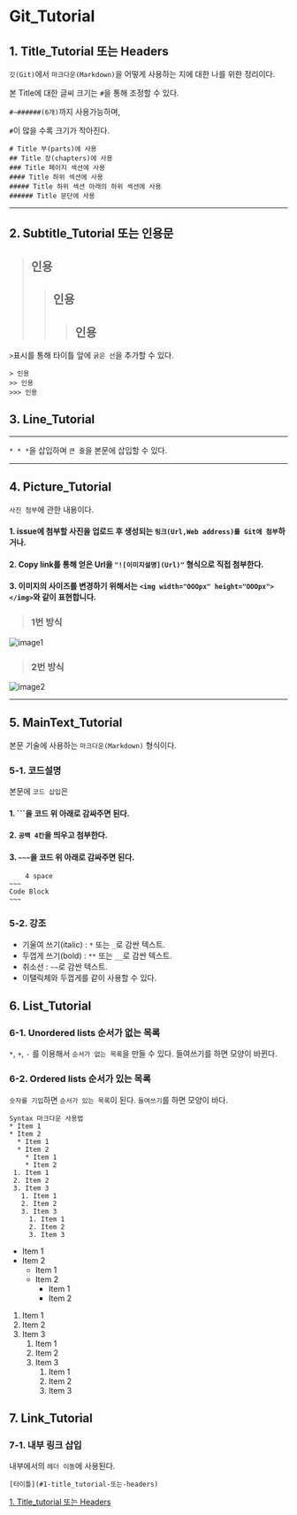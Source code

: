 # Git_Tutorial 
## 1. Title_Tutorial 또는 Headers
`깃(Git)`에서 `마크다운(Markdown)`을 어떻게 사용하는 지에 대한 나를 위한 정리이다.

본 Title에 대한 글씨 크기는 `#`을 통해 조정할 수 있다.

`#~######(6개)`까지 사용가능하며,

`#`이 많을 수록 크기가 작아진다.
```
# Title 부(parts)에 사용
## Title 장(chapters)에 사용
### Title 페이지 섹션에 사용
#### Title 하위 섹션에 사용
##### Title 하위 섹션 아래의 하위 섹션에 사용
###### Title 문단에 사용
```
* * * 
## 2. Subtitle_Tutorial 또는 인용문
>## 인용
>>## 인용
>>>## 인용
`>`표시를 통해 타이틀 앞에 `굵은 선`을 추가할 수 있다.
```
> 인용
>> 인용
>>> 인용
```

## 3. Line_Tutorial
* * *
`* * *`을 삽입하며 `큰 줄`을 본문에 삽입할 수 있다.

* * *

## 4. Picture_Tutorial
`사진 첨부`에 관한 내용이다.

#### 1. issue에 첨부할 사진을 업로드 후 생성되는 `링크(Url,Web address)를 Git에 첨부`하거나.

#### 2. Copy link를 통해 얻은 Url을 `"![이미지설명](Url)"` 형식으로 직접 첨부한다.

#### 3. 이미지의 사이즈를 변경하기 위해서는 `<img width="OOOpx" height="OOOpx"></img>`와 같이 표현합니다.


>### 1번 방식
![image1](https://user-images.githubusercontent.com/50895677/140864400-beac9f5b-a92b-405d-8249-b519efdb9294.png)


>### 2번 방식
![image2](https://user-images.githubusercontent.com/50895677/140864460-44930060-6077-4d25-8d68-8c3e43394bf9.png)

* * *
## 5. MainText_Tutorial
본문 기술에 사용하는 `마크다운(Markdown)` 형식이다.

### 5-1. 코드설명
본문에 `코드 삽입`은 

#### 1. \`\`\`을 코드 위 아래로 감싸주면 된다.
#### 2. `공백 4칸`을 띄우고 첨부한다.
#### 3. `~~~`을 코드 위 아래로 감싸주면 된다.
```
    4 space
~~~
Code Block
~~~
```

### 5-2. 강조
* 기울여 쓰기(italic) : `*` 또는 `_`로 감싼 텍스트.
* 두껍게 쓰기(bold) : `**` 또는 `__`로 감싼 텍스트.
* 취소선 : `~~`로 감싼 텍스트.
* 이탤릭체와 두껍게를 같이 사용할 수 있다.

## 6. List_Tutorial

### 6-1. Unordered lists 순서가 없는 목록
`*`, `+`, `-` 를 이용해서 `순서가 없는 목록`을 만들 수 있다.
들여쓰기를 하면 모양이 바뀐다.

### 6-2. Ordered lists 순서가 있는 목록
`숫자를 기입`하면 `순서가 있는 목록`이 된다.
`들여쓰기`를 하면 모양이 바다.
```
Syntax 마크다운 사용법
* Item 1
* Item 2
  * Item 1
  * Item 2
    * Item 1
    * Item 2
 1. Item 1
 2. Item 2
 3. Item 3
   1. Item 1
   2. Item 2
   3. Item 3
     1. Item 1
     2. Item 2
     3. Item 3
 ```
* Item 1
* Item 2
  * Item 1
  * Item 2
    * Item 1
    * Item 2
 1. Item 1
 2. Item 2
 3. Item 3
    1. Item 1
    2. Item 2
    3. Item 3
        1. Item 1
        2. Item 2
        3. Item 3

## 7. Link_Tutorial
### 7-1. 내부 링크 삽입
내부에서의 `헤더 이동`에 사용된다.

`[타이틀](#1-title_tutorial-또는-headers)`

[1. Title_tutorial 또는 Headers](#1-title_tutorial-또는-headers)
